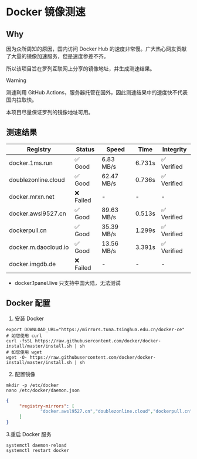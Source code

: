 # Docker 镜像测速

## Why

因为众所周知的原因，国内访问 Docker Hub 的速度非常慢。广大热心网友贡献了大量的镜像加速服务，但是速度参差不齐。


所以该项目旨在罗列互联网上分享的镜像地址，并生成测速结果。

> [!WARNING]
> 测速利用 GitHub Actions，服务器托管在国外，因此测速结果中的速度快不代表国内拉取快。
>

本项目尽量保证罗列的镜像地址可用。

## 测速结果

| Registry | Status | Speed | Time | Integrity |
|----------|--------|-------|------|-----------|
| docker.1ms.run | ✅ Good | 6.83 MB/s | 6.731s | ✅ Verified |
| doublezonline.cloud | ✅ Good | 62.47 MB/s | 0.736s | ✅ Verified |
| docker.mrxn.net | ❌ Failed | - | - | - |
| docker.awsl9527.cn | ✅ Good | 89.63 MB/s | 0.513s | ✅ Verified |
| dockerpull.cn | ✅ Good | 35.39 MB/s | 1.299s | ✅ Verified |
| docker.m.daocloud.io | ✅ Good | 13.56 MB/s | 3.391s | ✅ Verified |
| docker.imgdb.de | ❌ Failed | - | - | - |

- docker.1panel.live 只支持中国大陆，无法测试

## Docker 配置

1. 安装 Docker
```shell
export DOWNLOAD_URL="https://mirrors.tuna.tsinghua.edu.cn/docker-ce"
# 如您使用 curl
curl -fsSL https://raw.githubusercontent.com/docker/docker-install/master/install.sh | sh
# 如您使用 wget
wget -O- https://raw.githubusercontent.com/docker/docker-install/master/install.sh | sh
```

2. 配置镜像

```shell
mkdir -p /etc/docker
nano /etc/docker/daemon.json
```

```json
{
     "registry-mirrors": [
             "docker.awsl9527.cn","doublezonline.cloud","dockerpull.cn"
     ]
}
```

 3.重启 Docker 服务
```shell
systemctl daemon-reload
systemctl restart docker
```
